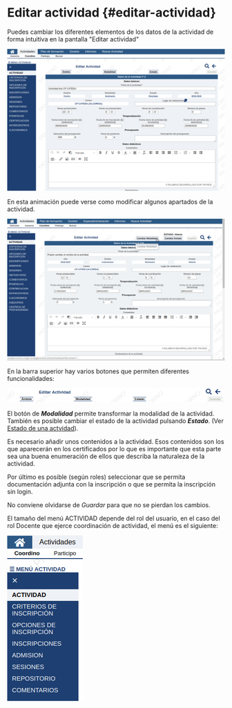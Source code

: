 # Editar actividad {#editar-actividad}

Puedes cambiar los diferentes elementos de los datos de la actividad de forma intuitiva en la pantalla "Editar actividad"

![Editar actividad](https://raw.githubusercontent.com/catedu/manualdoceo/master/assets/seleccion-789.png)

En esta animación puede verse como modificar algunos apartados de la actividad.

![](https://raw.githubusercontent.com/catedu/manualdoceo/master/assets/peek-12-06-2019-12-41.gif)

En la barra superior hay varios botones que permiten diferentes funcionalidades:

![Botones superiores en editar actividad](https://raw.githubusercontent.com/catedu/manualdoceo/master/assets/seleccion-790.png)

El botón de **_Modalidad_** permite transformar la modalidad de la actividad. También es posible cambiar el estado de la actividad pulsando **_Estado_**. (Ver [Estado de una actvidad](https://catedu.github.io/manualdoceo/2_actividades/flujo_de_una_actividad.html)).

Es necesario añadir unos contenidos a la actividad. Esos contenidos son los que aparecerán en los certificados por lo que es importante que esta parte sea una buena enumeración de ellos que describa la naturaleza de la actividad.

Por último es posible (según roles) seleccionar que se permita documentación adjunta con la inscripción o que se permita la inscripción sin login.

No conviene olvidarse de _Guardar_ para que no se pierdan los cambios.

El tamaño del menú ACTIVIDAD depende del rol del usuario, en el caso del rol Docente que ejerce coordinación de actividad, el menú es el siguiente:

![](https://raw.githubusercontent.com/catedu/manualdoceo/master/assets/seleccion-726.png)









